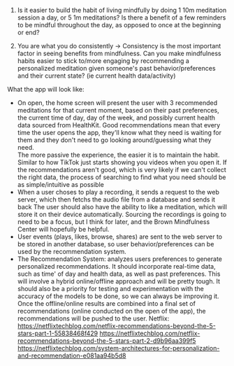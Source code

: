 1) Is it easier to build the habit of living mindfully by doing 1 10m meditation session a day, or 5 1m meditations? 
    Is there a benefit of a few reminders to be mindful throughout the day, as opposed to once at the beginning or end?
    
2) You are what you do consistently -> Consistency is the most important factor in seeing benefits from mindfulness.
    Can you make mindfulness habits easier to stick to/more engaging by recommending a personalized meditation given someone's
    past behavior/preferences and their current state? (ie current health data/activity)
    


What the app will look like:
 - On open, the home screen will present the user with 3 recommended meditations for that current moment, based on their past preferences, the 
    current time of day, day of the week, and possibly current health data sourced from HealthKit.  Good recommendations mean that every time 
    the user opens the app, they'll know what they need is waiting for them and they don't need to go looking around/guessing what they need.  
    The more passive the experience, the easier it is to maintain the habit.  Similar to how TikTok just starts showing you videos when you open it.
    If the recommendations aren't good, which is very likely if we can't collect the right data, the process of searching to find what you need
    should be as simple/intuitive as possible
 - When a user choses to play a recording, it sends a request to the web server, which then fetchs the audio file from a database and sends it back
    The user should also have the ability to like a meditation, which will store it on their device automatically.
    Sourcing the recordings is going to need to be a focus, but I think for later, and the Brown Mindfulness Center will hopefully be helpful.
 - User events (plays, likes, browse, shares) are sent to the web server to be stored in another database, so user behavior/preferences can be used
    by the recommendation system.
 - The Recommendation System: analyzes users preferences to generate personalized recommendations.  It should incorporate real-time data, such as time'
    of day and health data, as well as past preferences.  This will involve a hybrid online/offline approach and will be pretty tough.  It should also
    be a priority for testing and experimentation with the accuracy of the models to be done, so we can always be improving it.  Once the offline/online
    results are combined into a final set of recommendations (online conducted on the open of the app), the recommendations will be pushed to the user.
    Netflix:
        https://netflixtechblog.com/netflix-recommendations-beyond-the-5-stars-part-1-55838468f429
        https://netflixtechblog.com/netflix-recommendations-beyond-the-5-stars-part-2-d9b96aa399f5
        https://netflixtechblog.com/system-architectures-for-personalization-and-recommendation-e081aa94b5d8
    
    
    
